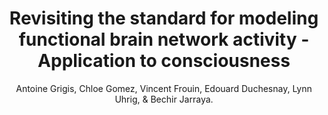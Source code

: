 ---
author: Antoine Grigis, Chloe Gomez, Vincent Frouin, Edouard Duchesnay, Lynn Uhrig, & Bechir Jarraya.
title: Revisiting the standard for modeling functional brain network activity - Application to consciousness
journal: PLOS ONE
year: 2024
type: article
doi: 10.1371/journal.pone.0314598
team: yes
volume: 19
number: 12
---